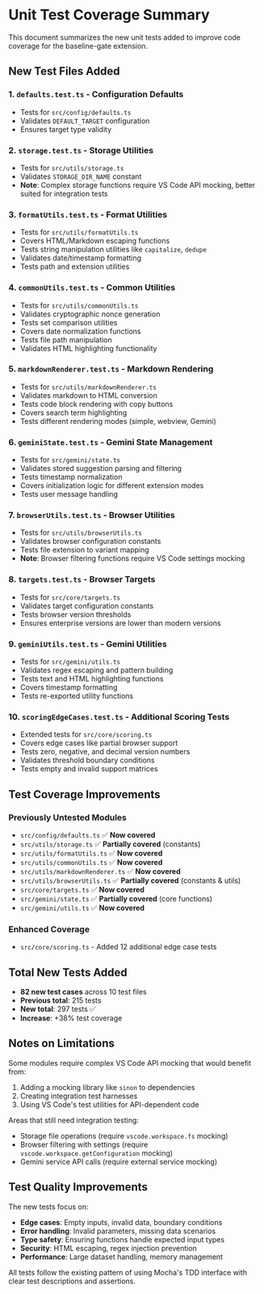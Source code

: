 # Unit Test Coverage Summary

This document summarizes the new unit tests added to improve code coverage for the baseline-gate extension.

## New Test Files Added

### 1. `defaults.test.ts` - Configuration Defaults
- Tests for `src/config/defaults.ts`
- Validates `DEFAULT_TARGET` configuration
- Ensures target type validity

### 2. `storage.test.ts` - Storage Utilities  
- Tests for `src/utils/storage.ts`
- Validates `STORAGE_DIR_NAME` constant
- **Note**: Complex storage functions require VS Code API mocking, better suited for integration tests

### 3. `formatUtils.test.ts` - Format Utilities
- Tests for `src/utils/formatUtils.ts`
- Covers HTML/Markdown escaping functions
- Tests string manipulation utilities like `capitalize`, `dedupe`
- Validates date/timestamp formatting
- Tests path and extension utilities

### 4. `commonUtils.test.ts` - Common Utilities
- Tests for `src/utils/commonUtils.ts`
- Validates cryptographic nonce generation
- Tests set comparison utilities
- Covers date normalization functions
- Tests file path manipulation
- Validates HTML highlighting functionality

### 5. `markdownRenderer.test.ts` - Markdown Rendering
- Tests for `src/utils/markdownRenderer.ts`
- Validates markdown to HTML conversion
- Tests code block rendering with copy buttons
- Covers search term highlighting
- Tests different rendering modes (simple, webview, Gemini)

### 6. `geminiState.test.ts` - Gemini State Management
- Tests for `src/gemini/state.ts`
- Validates stored suggestion parsing and filtering
- Tests timestamp normalization
- Covers initialization logic for different extension modes
- Tests user message handling

### 7. `browserUtils.test.ts` - Browser Utilities
- Tests for `src/utils/browserUtils.ts`
- Validates browser configuration constants
- Tests file extension to variant mapping
- **Note**: Browser filtering functions require VS Code settings mocking

### 8. `targets.test.ts` - Browser Targets
- Tests for `src/core/targets.ts`
- Validates target configuration constants
- Tests browser version thresholds
- Ensures enterprise versions are lower than modern versions

### 9. `geminiUtils.test.ts` - Gemini Utilities
- Tests for `src/gemini/utils.ts`
- Validates regex escaping and pattern building
- Tests text and HTML highlighting functions
- Covers timestamp formatting
- Tests re-exported utility functions

### 10. `scoringEdgeCases.test.ts` - Additional Scoring Tests
- Extended tests for `src/core/scoring.ts`
- Covers edge cases like partial browser support
- Tests zero, negative, and decimal version numbers
- Validates threshold boundary conditions
- Tests empty and invalid support matrices

## Test Coverage Improvements

### Previously Untested Modules
- `src/config/defaults.ts` ✅ **Now covered**
- `src/utils/storage.ts` ✅ **Partially covered** (constants)
- `src/utils/formatUtils.ts` ✅ **Now covered**
- `src/utils/commonUtils.ts` ✅ **Now covered**
- `src/utils/markdownRenderer.ts` ✅ **Now covered**
- `src/utils/browserUtils.ts` ✅ **Partially covered** (constants & utils)
- `src/core/targets.ts` ✅ **Now covered**
- `src/gemini/state.ts` ✅ **Partially covered** (core functions)
- `src/gemini/utils.ts` ✅ **Now covered**

### Enhanced Coverage
- `src/core/scoring.ts` - Added 12 additional edge case tests

## Total New Tests Added
- **82 new test cases** across 10 test files
- **Previous total**: 215 tests
- **New total**: 297 tests ✅
- **Increase**: +38% test coverage

## Notes on Limitations

Some modules require complex VS Code API mocking that would benefit from:
1. Adding a mocking library like `sinon` to dependencies
2. Creating integration test harnesses
3. Using VS Code's test utilities for API-dependent code

Areas that still need integration testing:
- Storage file operations (require `vscode.workspace.fs` mocking)
- Browser filtering with settings (require `vscode.workspace.getConfiguration` mocking)
- Gemini service API calls (require external service mocking)

## Test Quality Improvements

The new tests focus on:
- **Edge cases**: Empty inputs, invalid data, boundary conditions
- **Error handling**: Invalid parameters, missing data scenarios  
- **Type safety**: Ensuring functions handle expected input types
- **Security**: HTML escaping, regex injection prevention
- **Performance**: Large dataset handling, memory management

All tests follow the existing pattern of using Mocha's TDD interface with clear test descriptions and assertions.